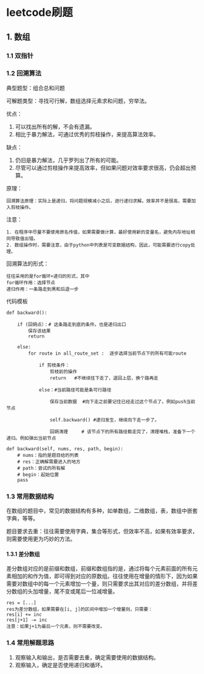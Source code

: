 # leetcode刷题

## 1. 数组

### 1.1 双指针

### 1.2 回溯算法

典型题型：组合总和问题

可解题类型：寻找可行解，数组选择元素求和问题，穷举法。

优点：

1. 可以找出所有的解，不会有遗漏。
2. 相比于暴力解法，可通过优秀的剪枝操作，来提高算法效率。

缺点：

1. 仍旧是暴力解法，几乎罗列出了所有的可能。
2. 尽管可以通过剪枝操作来提高效率，但如果问题对效率要求很高，仍会超出预算。

原理：

```
回溯算法原理：实际上是递归，将问题规模减小之后，进行递归求解。效率并不是很高，需要加入剪枝操作。
```

注意：

```
1. 在程序中尽量不要使用原名传值，如果需要做计算，最好使用新的变量名，避免内存地址相同导致值出错。
2. 数组操作时，需要注意，由于python中列表是可变数据结构，因此，可能需要进行copy处理。
```

回溯算法的形式：

```
往往采用的是for循环+递归的形式，其中
for循环作用：选择节点
递归作用：一条路走到黑和后退一步
```

代码模板

```
def backward():
    
    if (回朔点）：# 这条路走到底的条件。也是递归出口
        保存该结果
        return   
    
    else:
        for route in all_route_set :  逐步选择当前节点下的所有可能route
            
            if 剪枝条件：
                剪枝前的操作
                return   #不继续往下走了，退回上层，换个路再走
            
            else：#当前路径可能是条可行路径
            
                保存当前数据  #向下走之前要记住已经走过这个节点了。例如push当前节点
        
                self.backward() #递归发生，继续向下走一步了。
                
                回朔清理     # 该节点下的所有路径都走完了，清理堆栈，准备下一个递归。例如弹出当前节点

def backward(self, nums, res, path, begin):
    # nums：指的是题目给的列表
    # res：正确解需要进入的地方
    # path：尝试的所有解
    # begin：起始位置
    pass
```
### 1.3 常用数据结构
在数组的题目中，常见的数据结构有多种，如单数组，二维数组，表，数组中嵌套字典，等等。

题目要求去重：往往需要使用字典，集合等形式，但效率不高，如果有效率要求，则需要使用更为巧妙的方法。

#### 1.3.1 差分数组

差分数组对应的是前缀和数组，前缀和数组指的是，通过将每个元素前面的所有元素相加的和作为值，即可得到对应的原数组。往往使用在增量的情形下，因为如果需要对数组中的每一个元素增加一个量，则只需要求出其对应的差分数组，并将差分数组的头加增量，尾不变或尾后一位减增量。

```
res = [...]
res为差分数组，如果需要在[i, j]的区间中增加一个增量则，只需要：
res[i] += inc
res[j+1] -= inc
注意：如果j+1为最后一个元素，则不需要改变。
```



### 1.4 常用解题思路
1. 观察输入和输出，是否需要去重，确定需要使用的数据结构。
2. 观察输入，确定是否使用递归和循环。

